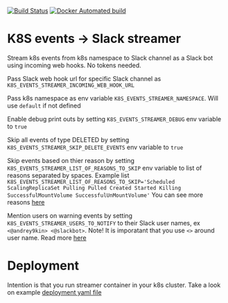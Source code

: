 [![Build Status](https://api.travis-ci.org/Andrey9kin/k8s-events-to-slack-streamer.svg?branch=master)](https://travis-ci.org/Andrey9kin/k8s-events-to-slack-streamer)
[![Docker Automated build](https://img.shields.io/docker/automated/andrey9kin/k8s-events-to-slack-streamer.svg)](https://hub.docker.com/r/andrey9kin/k8s-events-to-slack-streamer)

# K8S events -> Slack streamer

Stream k8s events from k8s namespace to Slack channel as a Slack bot using incoming web hooks. No tokens needed.
 
Pass Slack web hook url for specific Slack channel as `K8S_EVENTS_STREAMER_INCOMING_WEB_HOOK_URL`

Pass k8s namespace as env variable `K8S_EVENTS_STREAMER_NAMESPACE`. Will use `default` if not defined

Enable debug print outs by setting `K8S_EVENTS_STREAMER_DEBUG` env variable to `true`

Skip all events of type DELETED by setting `K8S_EVENTS_STREAMER_SKIP_DELETE_EVENTS` env variable to `true`

Skip events based on thier reason by setting `K8S_EVENTS_STREAMER_LIST_OF_REASONS_TO_SKIP` env variable to list of reasons separated by spaces.
Example list ```K8S_EVENTS_STREAMER_LIST_OF_REASONS_TO_SKIP='Scheduled ScalingReplicaSet Pulling Pulled Created Started Killing SuccessfulMountVolume SuccessfulUnMountVolume'```
You can see more reasons [here](https://github.com/kubernetes/kubernetes/blob/master/pkg/kubelet/events/event.go)

Mention users on warning events by setting `K8S_EVENTS_STREAMER_USERS_TO_NOTIFY` to their Slack user names, ex `<@andrey9kin> <@slackbot>`. Note! It is imporatant that you use `<>` around user name. Read more [here](https://api.slack.com/docs/message-formatting#linking_to_channels_and_users)

# Deployment

Intention is that you run streamer container in your k8s cluster. Take a look on example [deployment yaml file](example-deployment.yaml)
